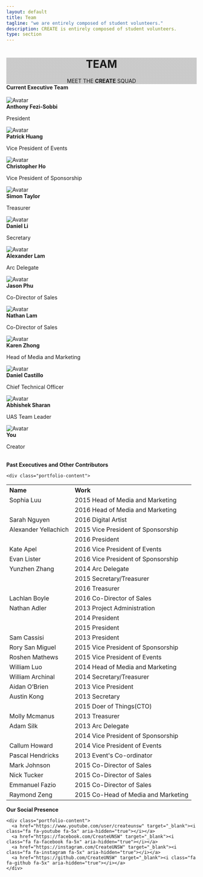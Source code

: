 ```yaml
---
layout: default
title: Team
tagline: "we are entirely composed of student volunteers."
description: CREATE is entirely composed of student volunteers.
type: section
---
```


<style type="text/css">
.team-cover {
  background-image: linear-gradient( rgba(0, 0, 0, 0.2), rgba(0, 0, 0, 0.2) ), url(/images/Cover/team.jpg);
  background-attachment: fixed;
}
  background-attachment: fixed;
</style>

<div class="jumbotron general-cover team-cover" >
  <div class="wrapper">
    <center>
      <h1><b>TEAM</b></h1>
      <span>MEET THE <b>CREATE</b> SQUAD</span>
    </center>
  </div>
</div>

<div class="wrapper">

  <div class="manual-post" id="current_exec">
    <div class="manual manual-title">
      <i class="fa fa-user fa-lg" aria-hidden="true"></i>
      <strong>Current Executive Team</strong>
    </div><br>
    <div class="card">
      <img src="/images/Main/exec_anthony_fezi-sobbi.jpeg" alt="Avatar">
      <div class="profile-container">
        <b>Anthony Fezi-Sobbi</b>
        <p>President</p>
        <a href="mailto:a.feizi-sobbi@createunsw.com.au" target="_blank" class="btn btn-secondary btn-sm "><i class="fa fa-envelope-o"></i></a>
      </div>
    </div>
    <div class="card">
      <img src="/images/Main/exec_patrick_huang.jpg" alt="Avatar">
      <div class="profile-container">
        <b>Patrick Huang</b>
        <p>Vice President of Events</p>
        <a href="mailto:events@createunsw.com.au" target="_blank" class="btn btn-secondary btn-sm "><i class="fa fa-envelope-o"></i></a>
      </div>
    </div>
    <div class="card">
      <img src="/images/Main/exec_chris_ho.jpg" alt="Avatar">
      <div class="profile-container">
        <b>Christopher Ho</b>
        <p>Vice President of Sponsorship</p>
        <a href="mailto:sponsorship@createunsw.com.au" target="_blank" class="btn btn-secondary btn-sm "><i class="fa fa-envelope-o"></i></a>
      </div>
    </div>
    <div class="card">
      <img src="/images/Main/exec_simon_taylor.jpg" alt="Avatar">
      <div class="profile-container">
        <b>Simon Taylor</b>
        <p>Treasurer</p>
        <a class="btn btn-secondary btn-sm "><i class="fa fa-envelope-o"></i></a>
      </div>
    </div>
    <div class="card">
      <img src="/images/Main/exec_daniel_li_2.jpg" alt="Avatar">
      <div class="profile-container">
        <b>Daniel Li</b>
        <p>Secretary</p>
        <a href="mailto:create@createunsw.com.au" target="_blank" class="btn btn-secondary btn-sm "><i class="fa fa-envelope-o"></i></a>
      </div>
    </div>
    <div class="card">
      <img src="/images/Main/exec_alexander_lam.jpg" alt="Avatar">
      <div class="profile-container">
        <b>Alexander Lam</b>
        <p>Arc Delegate</p>
        <a class="btn btn-secondary btn-sm "><i class="fa fa-envelope-o"></i></a>
      </div>
    </div>
    <div class="card">
      <img src="/images/Main/exec_Jason_phu.jpeg" alt="Avatar">
      <div class="profile-container">
        <b>Jason Phu</b>
        <p>Co-Director of Sales</p>
        <a href="mailto:sales@createunsw.com.au" target="_blank" class="btn btn-secondary btn-sm "><i class="fa fa-envelope-o"></i></a>
      </div>
    </div>
    <div class="card">
      <img src="/images/Main/exec_nathan_lam.jpg" alt="Avatar">
      <div class="profile-container">
        <b>Nathan Lam</b>
        <p>Co-Director of Sales</p>
        <a href="mailto:sales@createunsw.com.au" target="_blank" class="btn btn-secondary btn-sm "><i class="fa fa-envelope-o"></i></a>
      </div>
    </div>
    <div class="card">
      <img src="/images/Main/exec_karen_zhong.jpg" alt="Avatar">
      <div class="profile-container">
        <b>Karen Zhong</b>
        <p>Head of Media and Marketing</p>
        <a href="mailto:marketing@createunsw.com.au" target="_blank" class="btn btn-secondary btn-sm "><i class="fa fa-envelope-o"></i></a>
      </div>
    </div>
    <div class="card">
      <img src="/images/Main/exec_daniel_castillo.jpeg" alt="Avatar">
      <div class="profile-container">
        <b>Daniel Castillo</b>
        <p>Chief Technical Officer</p>
        <a class="btn btn-secondary btn-sm "><i class="fa fa-envelope-o"></i></a>
      </div>
    </div>
    <div class="card">
      <img src="/images/Main/exec_abhishek_sharan.jpg" alt="Avatar">
      <div class="profile-container">
        <b>Abhishek Sharan</b>
        <p>UAS Team Leader</p>
        <a class="btn btn-secondary btn-sm "><i class="fa fa-envelope-o"></i></a>
      </div>
    </div>
    <div class="card">
      <img src="http://www.reinvestmentpartners.org/wp-content/uploads/2015/12/generic-profile.png" alt="Avatar">
      <div class="profile-container">
        <b>You</b>
        <p>Creator</p>
        <a class="btn btn-secondary btn-sm "><i class="fa fa-envelope-o"></i></a>
      </div>
    </div>
  </div>





  <br>

  <div class="manual-post" id="past_exec">
    <div class="manual manual-title">
      <i class="fa fa-user fa-lg" aria-hidden="true"></i>
      <strong>Past Executives and Other Contributors</strong>
    </div>

    <div class="portfolio-content">
  <table ><tr ><th  align='left'>Name</th><th  align='left'>Work</th></tr>
  <tr ><td  align='left'>Sophia Luu</td><td >2015 Head of Media and Marketing</td></tr>
  <tr ><td >&nbsp;</td><td >2016 Head of Media and Marketing</td></tr>
  <tr ><td  align='left'>Sarah Nguyen</td><td >2016 Digital Artist</td></tr>
  <tr ><td  align='left'>Alexander Yellachich</td><td >2015 Vice President of Sponsorship</td></tr>
  <tr ><td >&nbsp;</td><td >2016 President</td></tr>
  <tr ><td  align='left'>Kate Apel</td><td >2016 Vice President of Events</td></tr>
  <tr ><td  align='left'>Evan Lister</td><td >2016 Vice President of Sponsorship</td></tr>
  <tr ><td  align='left'>Yunzhen Zhang</td><td >2014 Arc Delegate</td></tr>
  <tr ><td >&nbsp;</td><td >2015 Secretary/Treasurer</td></tr>
  <tr ><td >&nbsp;</td><td >2016 Treasurer</td></tr>
  <tr ><td  align='left'>Lachlan Boyle</td><td >2016 Co-Director of Sales</td></tr>
  <tr ><td  align='left'>Nathan Adler</td><td >2013 Project Administration</td></tr>
  <tr ><td >&nbsp;</td><td >2014 President</td></tr>
  <tr ><td >&nbsp;</td><td >2015 President</td></tr>
  <tr ><td  align='left'>Sam Cassisi</td><td >2013 President</td></tr>
  <tr ><td  align='left'>Rory San Miguel</td><td >2015 Vice President of Sponsorship</td></tr>
  <tr ><td  align='left'>Roshen Mathews</td><td >2015 Vice President of Events</td></tr>
  <tr ><td  align='left'>William Luo</td><td >2014 Head of Media and Marketing</td></tr>
  <tr ><td  align='left'>William Archinal</td><td >2014 Secretary/Treasurer</td></tr>
  <tr ><td  align='left'>Aidan O’Brien</td><td >2013 Vice President</td></tr>
  <tr ><td  align='left'>Austin Kong</td><td >2013 Secretary</td></tr>
  <tr ><td >&nbsp;</td><td >2015 Doer of Things(CTO)</td></tr>
  <tr ><td  align='left'>Molly Mcmanus</td><td >2013 Treasurer</td></tr>
  <tr ><td  align='left'>Adam Silk</td><td >2013 Arc Delegate</td></tr>
  <tr ><td >&nbsp;</td><td >2014 Vice President of Sponsorship</td></tr>
  <tr ><td >Callum Howard</td><td >2014 Vice President of Events</td></tr>
  <tr ><td >Pascal Hendricks</td><td >2013 Event's Co-ordinator</td></tr>
  <tr ><td >Mark Johnson</td><td >2015 Co-Director of Sales</td></tr>
  <tr ><td >Nick Tucker</td><td >2015 Co-Director of Sales</td></tr>
  <tr ><td >Emmanuel Fazio</td><td >2015 Co-Director of Sales</td></tr>
  <tr ><td >Raymond Zeng</td><td >2015 Co-Head of Media and Marketing</td></tr>
  </table>
    </div>
  </div>

  <div class="manual-post">
    <div class="manual manual-title">
      <i class="fa fa-share-square-o fa-lg" aria-hidden="true"></i>
      <strong>Our Social Presence</strong>
    </div>

    <div class="portfolio-content">
      <a href="https://www.youtube.com/user/createunsw" target="_blank"><i class="fa fa-youtube fa-5x" aria-hidden="true"></i></a>
      <a href="https://facebook.com/CreateUNSW" target="_blank"><i class="fa fa-facebook fa-5x" aria-hidden="true"></i></a>
      <a href="https://instagram.com/CreateUNSW" target="_blank"><i class="fa fa-instagram fa-5x" aria-hidden="true"></i></a>
      <a href="https://github.com/CreateUNSW" target="_blank"><i class="fa fa-github fa-5x" aria-hidden="true"></i></a>
    </div>
  </div>
</div>